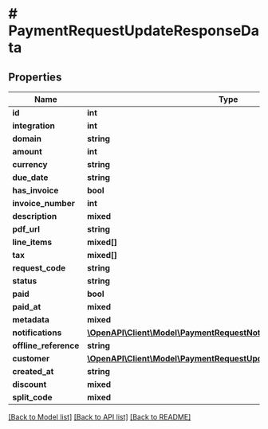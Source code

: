# # PaymentRequestUpdateResponseData

## Properties

Name | Type | Description | Notes
------------ | ------------- | ------------- | -------------
**id** | **int** |  |
**integration** | **int** |  |
**domain** | **string** |  |
**amount** | **int** |  |
**currency** | **string** |  |
**due_date** | **string** |  |
**has_invoice** | **bool** |  |
**invoice_number** | **int** |  |
**description** | **mixed** |  |
**pdf_url** | **string** |  |
**line_items** | **mixed[]** |  |
**tax** | **mixed[]** |  |
**request_code** | **string** |  |
**status** | **string** |  |
**paid** | **bool** |  |
**paid_at** | **mixed** |  |
**metadata** | **mixed** |  |
**notifications** | [**\OpenAPI\Client\Model\PaymentRequestNotificationsArray[]**](PaymentRequestNotificationsArray.md) |  |
**offline_reference** | **string** |  |
**customer** | [**\OpenAPI\Client\Model\PaymentRequestUpdateResponseDataCustomer**](PaymentRequestUpdateResponseDataCustomer.md) |  |
**created_at** | **string** |  |
**discount** | **mixed** |  |
**split_code** | **mixed** |  |

[[Back to Model list]](../../README.md#models) [[Back to API list]](../../README.md#endpoints) [[Back to README]](../../README.md)
